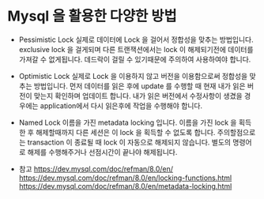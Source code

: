 # Mysql 을 활용한 다양한 방법   

- Pessimistic Lock
실제로 데이터에 Lock 을 걸어서 정합성을 맞추는 방법입니다. exclusive lock 을 걸게되며 다른 트랜잭션에서는 lock 이 해제되기전에 데이터를 가져갈 수 없게됩니다.
데드락이 걸릴 수 있기때문에 주의하여 사용하여야 합니다.

- Optimistic Lock
실제로 Lock 을 이용하지 않고 버전을 이용함으로써 정합성을 맞추는 방법입니다. 먼저 데이터를 읽은 후에 update 를 수행할 때 현재 내가 읽은 버전이 맞는지 확인하며 업데이트 합니다. 내가 읽은 버전에서 수정사항이 생겼을 경우에는 application에서 다시 읽은후에 작업을 수행해야 합니다.

- Named Lock
이름을 가진 metadata locking 입니다. 이름을 가진 lock 을 획득한 후 해제할때까지 다른 세션은 이 lock 을 획득할 수 없도록 합니다. 주의할점으로는 transaction 이 종료될 때 lock 이 자동으로 해제되지 않습니다. 별도의 명령어로 해제를 수행해주거나 선점시간이 끝나야 해제됩니다.

- 참고
https://dev.mysql.com/doc/refman/8.0/en/   
https://dev.mysql.com/doc/refman/8.0/en/locking-functions.html   
https://dev.mysql.com/doc/refman/8.0/en/metadata-locking.html   
